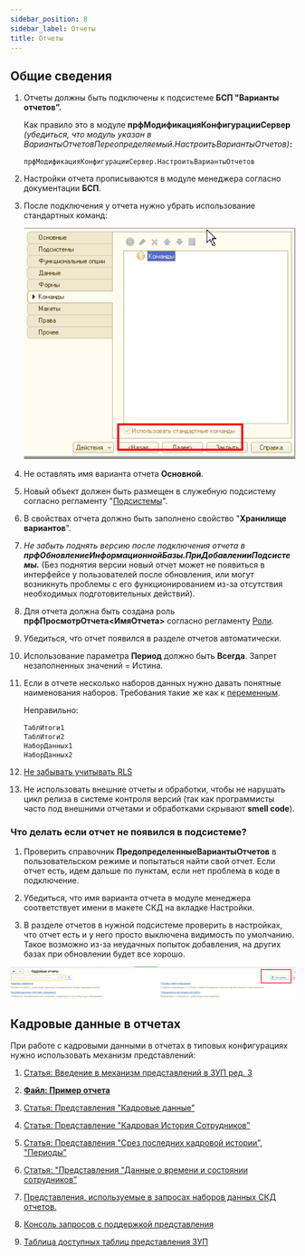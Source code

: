 ```yaml
---
sidebar_position: 8
sidebar_label: Отчеты
title: Отчеты
---
```


## Общие сведения

1. Отчеты должны быть подключены к подсистеме **БСП "Варианты отчетов”.**

    Как правило это в модуле **прфМодификацияКонфигурацииСервер** *(убедиться, что модуль указан в ВариантыОтчетовПереопределяемый.НастроитьВариантыОтчетов)***:**

   ```bsl
   прфМодификацияКонфигурацииСервер.НастроитьВариантыОтчетов
   ```

2. Настройки отчета прописываются в модуле менеджера согласно документации **БСП**.

3. После подключения у отчета нужно убрать использование стандартных команд:

    ![image.png](img/reports.png)

4. Не оставлять имя варианта отчета **Основной**.

5. Новый объект должен быть размещен в служебную подсистему согласно регламенту "[Подсистемы](subsystem.md)".

6. В свойствах отчета должно быть заполнено свойство "**Хранилище вариантов**".

7. *Не забыть поднять версию после подключения отчета в **прфОбновлениеИнформационнойБазы.ПриДобавленииПодсистемы.*** (Без поднятия версии новый отчет может не появиться в интерфейсе у пользователей после обновления, или могут возникнуть проблемы с его функционированием из-за отсутствия необходимых подготовительных действий).

8. Для отчета должна быть создана роль **прфПросмотрОтчета\<ИмяОтчета\>** согласно регламенту [Роли](roles.md).

9. Убедиться, что отчет появился в разделе отчетов автоматически.

10. Использование параметра **Период** должно быть **Всегда**. Запрет незаполненных значений = Истина.

11. Если в отчете несколько наборов данных нужно давать понятные наименования наборов. Требования такие же как к [переменным](../layout#имена-методов-и-их-описание).

    Неправильно:

    ```bsl
    ТаблИтоги1
    ТаблИтоги2
    НаборДанных1
    НаборДанных2
    ```

12. [Не забывать учитывать RLS](../request#учитывать-rls-при-написании-запросов)

13. Не использовать внешние отчеты и обработки, чтобы не нарушать цикл релиза в системе контроля версий (так как программисты часто под внешними отчетами и обработками скрывают **smell code**).

### Что делать если отчет не появился в подсистеме?

1. Проверить справочник **ПредопределенныеВариантыОтчетов** в пользовательском режиме и попытаться найти свой отчет. Если отчет есть, идем дальше по пунктам, если нет проблема в коде в подключение.

2. Убедиться, что имя варианта отчета в модуле менеджера соответствует имени в макете СКД на вкладке Настройки.

3. В разделе отчетов в нужной подсистеме проверить в настройках, что отчет есть и у него просто выключена видимость по умолчанию. Такое возможно из-за неудачных попыток добавления, на других базах при обновлении будет все хорошо.

![image.png](img/reports_section.png)

## Кадровые данные в отчетах

При работе с кадровыми данными в отчетах в типовых конфигурациях нужно использовать механизм представлений:

1. [Статья: Введение в механизм представлений в ЗУП ред. 3](https://infostart.ru/1c/articles/841337/)

2. **[Файл: Пример отчета](file/testpredstavlenija.erf)**

3. [Статья: Представления "Кадровые данные”](https://www.myblog-1c.ru/%D0%BF%D1%80%D0%B5%D0%B4%D1%81%D1%82%D0%B0%D0%B2%D0%BB%D0%B5%D0%BD%D0%B8%D1%8F-%D0%BA%D0%B0%D0%B4%D1%80%D0%BE%D0%B2%D1%8B%D0%B5-%D0%B4%D0%B0%D0%BD%D0%BD%D1%8B%D0%B5/)

4. [Статья: Представление "Кадровая История Сотрудников”](https://www.myblog-1c.ru/%d0%bf%d1%80%d0%b5%d0%b4%d1%81%d1%82%d0%b0%d0%b2%d0%bb%d0%b5%d0%bd%d0%b8%d0%b5-%d0%ba%d0%b0%d0%b4%d1%80%d0%be%d0%b2%d0%b0%d1%8f-%d0%b8%d1%81%d1%82%d0%be%d1%80%d0%b8%d1%8f-%d1%81%d0%be%d1%82%d1%80/)

5. [Статья: Представления "Срез последних кадровой истории”, "Периоды”](https://www.myblog-1c.ru/%d0%bf%d1%80%d0%b5%d0%b4%d1%81%d1%82%d0%b0%d0%b2%d0%bb%d0%b5%d0%bd%d0%b8%d1%8f-%d0%bf%d0%b5%d1%80%d0%b8%d0%be%d0%b4%d1%8b-%d1%81%d1%80%d0%b5%d0%b7-%d0%bf%d0%be%d1%81%d0%bb%d0%b5%d0%b4%d0%bd%d0%b8/)

6. [Статья: "Представления "Данные о времени и состоянии сотрудников”](https://www.myblog-1c.ru/%D0%BF%D1%80%D0%B5%D0%B4%D1%81%D1%82%D0%B0%D0%B2%D0%BB%D0%B5%D0%BD%D0%B8%D1%8F-%D0%B4%D0%B0%D0%BD%D0%BD%D1%8B%D0%B5-%D0%BE-%D0%B2%D1%80%D0%B5%D0%BC%D0%B5%D0%BD%D0%B8-%D0%B8-%D1%81%D0%BE%D1%81%D1%82/)

7. [Представления, используемые в запросах наборов данных СКД отчетов.](https://its.1c.ru/db/metod81#content:7329:hdoc)

8. [Консоль запросов с поддержкой представления](https://infostart.ru/1c/tools/1149456/)

9. [Таблица доступных таблиц представления ЗУП](https://infostart.ru/1c/articles/942569/)

